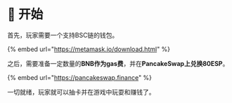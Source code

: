 # 🚀 开始

首先，玩家需要一个支持BSC链的钱包。

{% embed url="https://metamask.io/download.html" %}

之后，需要准备一定数量的**BNB作为gas费**，并在**PancakeSwap上兑换80ESP**。

{% embed url="https://pancakeswap.finance" %}

一切就绪，玩家就可以抽卡并在游戏中玩耍和赚钱了。

